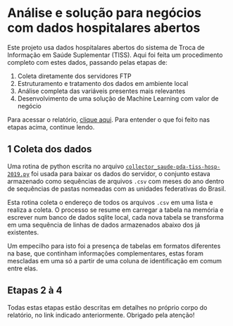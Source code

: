 # Análise e solução para negócios com dados hospitalares abertos

Este projeto usa dados hospitalares abertos do sistema de Troca de Informação em Saúde Suplementar (TISS). Aqui foi feita um procedimento completo com estes dados, passando pelas etapas de:

1. Coleta diretamente dos servidores FTP
2. Estruturamento e tratamento dos dados em ambiente local
3. Análise completa das variáveis presentes mais relevantes
4. Desenvolvimento de uma solução de Machine Learning com valor de negócio

Para acessar o relatório, [clique aqui](https://vflins.github.io/hospitalar_data-pda-tiss/). Para entender o que foi feito nas etapas acima, continue lendo.

## 1 Coleta dos dados

Uma rotina de python escrita no arquivo [`collector_saude-pda-tiss-hosp-2019.py`](https://github.com/VFLins/hospitalar_data-pda-tiss/blob/main/collector_saude-pda-tiss-hosp-2019.py) foi usada para baixar os dados do servidor, o conjunto estava armazenado como sequências de arquivos `.csv` com meses do ano dentro de sequências de pastas nomeadas com as unidades federativas do Brasil.

Esta rotina coleta o endereço de todos os arquivos `.csv` em uma lista e realiza a coleta. O processo se resume em carregar a tabela na memória e escrever num banco de dados sqlite local, cada nova tabela se transforma em uma sequência de linhas de dados armazenados abaixo dos já existentes.

Um empecilho para isto foi a presença de tabelas em formatos diferentes na base, que continham informações complementares, estas foram mescladas em uma só a partir de uma coluna de identificação em comum entre elas.

## Etapas 2 à 4

Todas estas etapas estão descritas em detalhes no próprio corpo do relatório, no link indicado anteriormente. Obrigado pela atenção!
